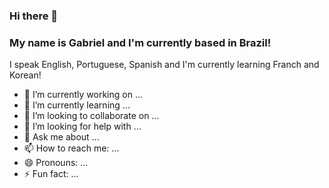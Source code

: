 ### Hi there 👋

<style>
  .lang{
    display: flex;
    flex-direction: column;
    align-items: center;
    justify-content: flex-start;
  }

</style>

<h3>My name is Gabriel and I'm currently based in Brazil!</h3>

<p class="lang"> I speak English, Portuguese, Spanish and I'm currently learning Franch and Korean!</p>

- 🔭 I’m currently working on ...
- 🌱 I’m currently learning ...
- 👯 I’m looking to collaborate on ...
- 🤔 I’m looking for help with ...
- 💬 Ask me about ...
- 📫 How to reach me: ...
- 😄 Pronouns: ...
- ⚡ Fun fact: ...

